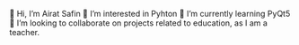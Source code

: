 👋 Hi, I’m Airat Safin
👀 I’m interested in Pyhton
🌱 I’m currently learning PyQt5
💞️ I’m looking to collaborate on projects related to education, as I am a teacher.


<!---
AiratSafin/AiratSafin is a ✨ special ✨ repository because its `README.md` (this file) appears on your GitHub profile.
You can click the Preview link to take a look at your changes.
--->
